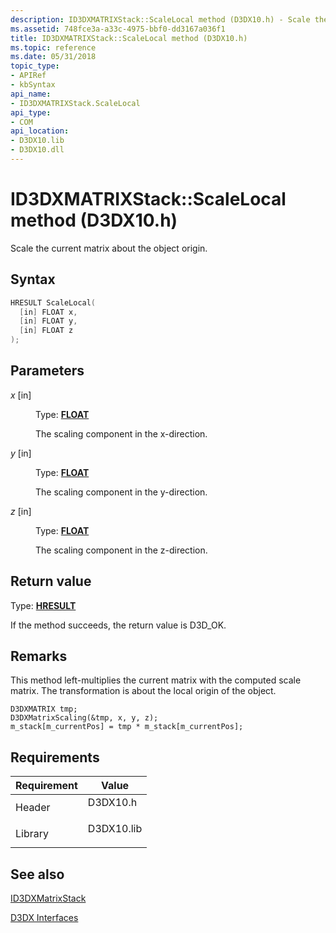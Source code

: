 ```yaml
---
description: ID3DXMATRIXStack::ScaleLocal method (D3DX10.h) - Scale the current matrix about the object origin.
ms.assetid: 748fce3a-a33c-4975-bbf0-dd3167a036f1
title: ID3DXMATRIXStack::ScaleLocal method (D3DX10.h)
ms.topic: reference
ms.date: 05/31/2018
topic_type: 
- APIRef
- kbSyntax
api_name: 
- ID3DXMATRIXStack.ScaleLocal
api_type: 
- COM
api_location: 
- D3DX10.lib
- D3DX10.dll
---
```


# ID3DXMATRIXStack::ScaleLocal method (D3DX10.h)

Scale the current matrix about the object origin.

## Syntax


```C++
HRESULT ScaleLocal(
  [in] FLOAT x,
  [in] FLOAT y,
  [in] FLOAT z
);
```



## Parameters

<dl> <dt>

*x* \[in\]
</dt> <dd>

Type: **[**FLOAT**](../winprog/windows-data-types.md)**

The scaling component in the x-direction.

</dd> <dt>

*y* \[in\]
</dt> <dd>

Type: **[**FLOAT**](../winprog/windows-data-types.md)**

The scaling component in the y-direction.

</dd> <dt>

*z* \[in\]
</dt> <dd>

Type: **[**FLOAT**](../winprog/windows-data-types.md)**

The scaling component in the z-direction.

</dd> </dl>

## Return value

Type: **[**HRESULT**](https://msdn.microsoft.com/library/Bb401631(v=MSDN.10).aspx)**

If the method succeeds, the return value is D3D\_OK.

## Remarks

This method left-multiplies the current matrix with the computed scale matrix. The transformation is about the local origin of the object.


```
D3DXMATRIX tmp;
D3DXMatrixScaling(&tmp, x, y, z);
m_stack[m_currentPos] = tmp * m_stack[m_currentPos];
```



## Requirements



| Requirement | Value |
|--------------------|---------------------------------------------------------------------------------------|
| Header<br/>  | <dl> <dt>D3DX10.h</dt> </dl>   |
| Library<br/> | <dl> <dt>D3DX10.lib</dt> </dl> |



## See also

<dl> <dt>

[ID3DXMatrixStack](d3d10-id3dxmatrixstack.md)
</dt> <dt>

[D3DX Interfaces](d3d10-graphics-reference-d3dx10-interfaces.md)
</dt> </dl>

 

 
